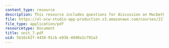 ```yaml
---
content_type: resource
description: This resource includes questions for discussion on Macbeth, and The Godfather.
file: https://ol-ocw-studio-app-production.s3.amazonaws.com/courses/21l-706-studies-in-film-fall-2005/5b16c62f445891cbe03b49d0a1c791a3_unit_7.pdf
file_type: application/pdf
resourcetype: Document
title: unit_7.pdf
uid: 5b16c62f-4458-91cb-e03b-49d0a1c791a3
---
```

